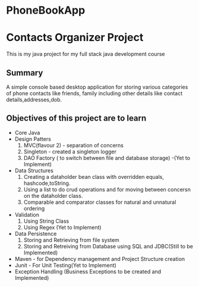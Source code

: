 # PhoneBookApp
# Contacts Organizer Project
This is my java project for my full stack java development course

## Summary
A simple console based desktop application for storing various categories of phone contacts like friends, family including other details like contact details,addresses,dob.

## Objectives of this project are to learn
- Core Java
- Design Patters
    1. MVC(flavour 2) - separation of concerns
    2. Singleton - created a singleton logger
    3. DAO Factory ( to switch between file and database storage) -(Yet to Implement)
- Data Structures
    1. Creating a dataholder bean class with overridden equals, hashcode,toString.
    2. Using a list to do crud operations and for moving between concersn on the dataholder class.
    3. Comparable and comparator classes for natural and unnatural ordering
- Validation
    1. Using String Class
    2. Using Regex (Yet to Implement)
- Data Persistence
    1. Storing and Retrieving from file system
    2. Storing and Retreiving from Database using SQL and JDBC(Still to be Implemented)
-  Maven - for Dependency management and Project Structure creation
-  Junit - For Unit Testing(Yet to Implement)
-  Exception Handling (Business Exceptions to be created and Implemented)
